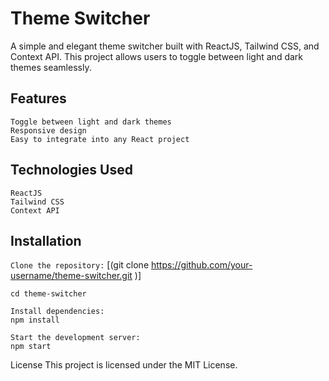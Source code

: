 # Theme Switcher

A simple and elegant theme switcher built with ReactJS, Tailwind CSS, and Context API. This project allows users to toggle between light and dark themes seamlessly.


## Features
```
Toggle between light and dark themes
Responsive design
Easy to integrate into any React project
```



## Technologies Used

```
ReactJS
Tailwind CSS
Context API
```


## Installation
`Clone the repository:`
[(git clone https://github.com/your-username/theme-switcher.git
)]
```
cd theme-switcher

Install dependencies:
npm install

Start the development server:
npm start
```

License
This project is licensed under the MIT License.

